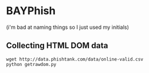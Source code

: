 # BAYPhish
(i'm bad at naming things so I just used my initials)

## Collecting HTML DOM data
```
wget http://data.phishtank.com/data/online-valid.csv
python getrawdom.py
```
